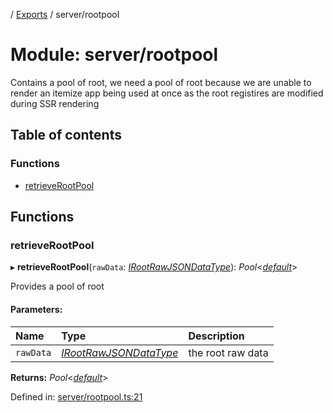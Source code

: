 [](../README.md) / [Exports](../modules.md) / server/rootpool

# Module: server/rootpool

Contains a pool of root, we need a pool of root because
we are unable to render an itemize app being used at once
as the root registires are modified during SSR rendering

## Table of contents

### Functions

- [retrieveRootPool](server_rootpool.md#retrieverootpool)

## Functions

### retrieveRootPool

▸ **retrieveRootPool**(`rawData`: [*IRootRawJSONDataType*](../interfaces/base_root.irootrawjsondatatype.md)): *Pool*<[*default*](../classes/base_root.default.md)\>

Provides a pool of root

#### Parameters:

Name | Type | Description |
:------ | :------ | :------ |
`rawData` | [*IRootRawJSONDataType*](../interfaces/base_root.irootrawjsondatatype.md) | the root raw data    |

**Returns:** *Pool*<[*default*](../classes/base_root.default.md)\>

Defined in: [server/rootpool.ts:21](https://github.com/onzag/itemize/blob/11a98dec/server/rootpool.ts#L21)
